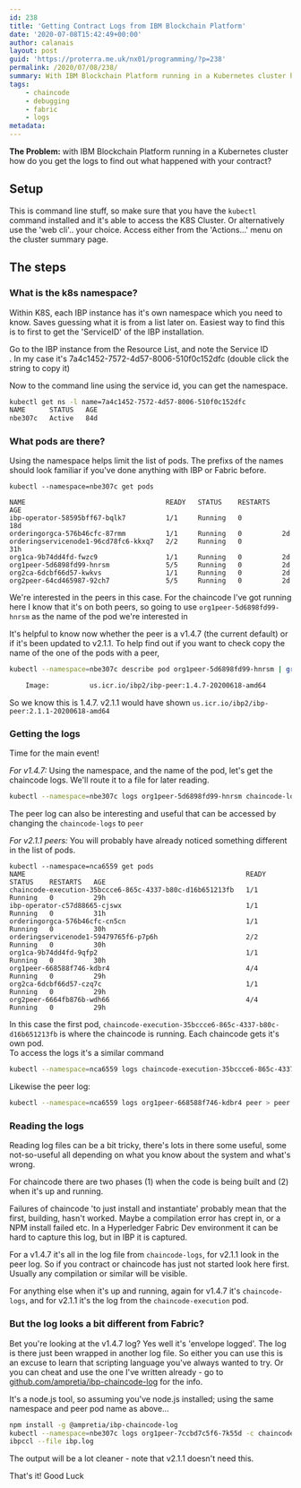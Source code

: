 ```yaml
---
id: 238
title: 'Getting Contract Logs from IBM Blockchain Platform'
date: '2020-07-08T15:42:49+00:00'
author: calanais
layout: post
guid: 'https://proterra.me.uk/nx01/programming/?p=238'
permalink: /2020/07/08/238/
summary: With IBM Blockchain Platform running in a Kubernetes cluster how do you get the logs to find out what happened with your contract?
tags:
    - chaincode
    - debugging
    - fabric
    - logs
metadata: 
---
```


**The Problem:** with IBM Blockchain Platform running in a Kubernetes cluster how do you get the logs to find out what happened with your contract?

## Setup

This is command line stuff, so make sure that you have the `kubectl` command installed and it's able to access the K8S Cluster. Or alternatively use the 'web cli'.. your choice. Access either from the 'Actions...' menu on the cluster summary page.

## The steps

### What is the k8s namespace?

Within K8S, each IBP instance has it's own namespace which you need to know. Saves guessing what it is from a list later on. Easiest way to find this is to first to get the 'ServiceID' of the IBP installation.

Go to the IBP instance from the Resource List, and note the Service ID  
. In my case it's 7a4c1452-7572-4d57-8006-510f0c152dfc (double click the string to copy it)

Now to the command line using the service id, you can get the namespace.

```bash
kubectl get ns -l name=7a4c1452-7572-4d57-8006-510f0c152dfc
NAME      STATUS   AGE
nbe307c   Active   84d

```

### What pods are there?

Using the namespace helps limit the list of pods. The prefixs of the names should look familiar if you've done anything with IBP or Fabric before.

```
kubectl --namespace=nbe307c get pods                             

NAME                                   READY   STATUS    RESTARTS   AGE
ibp-operator-58595bff67-bqlk7          1/1     Running   0          18d
orderingorgca-576b46cfc-87rmm          1/1     Running   0          2d
orderingservicenode1-96cd78fc6-kkxq7   2/2     Running   0          31h
org1ca-9b74dd4fd-fwzc9                 1/1     Running   0          2d
org1peer-5d6898fd99-hnrsm              5/5     Running   0          2d
org2ca-6dcbf66d57-kwkvs                1/1     Running   0          2d
org2peer-64cd465987-92ch7              5/5     Running   0          2d

```

We're interested in the peers in this case. For the chaincode I've got running here I know that it's on both peers, so going to use `org1peer-5d6898fd99-hnrsm` as the name of the pod we're interested in

It's helpful to know now whether the peer is a v1.4.7 (the current default) or if it's been updated to v2.1.1. To help find out if you want to check copy the name of the one of the pods with a peer,

```bash
kubectl --namespace=nbe307c describe pod org1peer-5d6898fd99-hnrsm | grep ibp-peer

    Image:          us.icr.io/ibp2/ibp-peer:1.4.7-20200618-amd64

```

So we know this is 1.4.7. v2.1.1 would have shown `us.icr.io/ibp2/ibp-peer:2.1.1-20200618-amd64`

### Getting the logs

Time for the main event!

*For v1.4.7:* Using the namespace, and the name of the pod, let's get the chaincode logs. We'll route it to a file for later reading.

```bash
kubectl --namespace=nbe307c logs org1peer-5d6898fd99-hnrsm chaincode-logs > ibp.log

```

The peer log can also be interesting and useful that can be accessed by changing the `chaincode-logs` to `peer`

*For v2.1.1 peers:* You will probably have already noticed something different in the list of pods.

```
kubectl --namespace=nca6559 get pods                                               
NAME                                                       READY   STATUS    RESTARTS   AGE
chaincode-execution-35bccce6-865c-4337-b80c-d16b651213fb   1/1     Running   0          29h
ibp-operator-c57d88665-cjswx                               1/1     Running   0          31h
orderingorgca-576b46cfc-cn5cn                              1/1     Running   0          30h
orderingservicenode1-59479765f6-p7p6h                      2/2     Running   0          30h
org1ca-9b74dd4fd-9qfp2                                     1/1     Running   0          30h
org1peer-668588f746-kdbr4                                  4/4     Running   0          29h
org2ca-6dcbf66d57-czq7c                                    1/1     Running   0          29h
org2peer-6664fb876b-wdh66                                  4/4     Running   0          29h

```

In this case the first pod, `chaincode-execution-35bccce6-865c-4337-b80c-d16b651213fb` is where the chaincode is running. Each chaincode gets it's own pod.  
To access the logs it's a similar command

```bash
kubectl --namespace=nca6559 logs chaincode-execution-35bccce6-865c-4337-b80c-d16b651213fb > ibp.log

```

Likewise the peer log:

```bash
kubectl --namespace=nca6559 logs org1peer-668588f746-kdbr4 peer > peer.log

```

### Reading the logs

Reading log files can be a bit tricky, there's lots in there some useful, some not-so-useful all depending on what you know about the system and what's wrong.

For chaincode there are two phases (1) when the code is being built and (2) when it's up and running.

Failures of chaincode 'to just install and instantiate' probably mean that the first, building, hasn't worked. Maybe a compilation error has crept in, or a NPM install failed etc. In a Hyperledger Fabric Dev environment it can be hard to capture this log, but in IBP it is captured.

For a v1.4.7 it's all in the log file from `chaincode-logs`, for v2.1.1 look in the peer log. So if you contract or chaincode has just not started look here first. Usually any compilation or similar will be visible.

For anything else when it's up and running, again for v1.4.7 it's `chaincode-logs`, and for v2.1.1 it's the log from the `chaincode-execution` pod.

### But the log looks a bit different from Fabric?

Bet you're looking at the v1.4.7 log? Yes well it's 'envelope logged'. The log is there just been wrapped in another log file. So either you can use this is an excuse to learn that scripting language you've always wanted to try. Or you can cheat and use the one I've written already - go to [github.com/ampretia/ibp-chaincode-log](https://github.com/ampretia/ibp-chaincode-log) for the info.

It's a node.js tool, so assuming you've node.js installed; using the same namespace and peer pod name as above...

```bash
npm install -g @ampretia/ibp-chaincode-log
kubectl --namespace=nbe307c logs org1peer-7ccbd7c5f6-7k55d -c chaincode-logs > ibp.log
ibpccl --file ibp.log 

```

The output will be a lot cleaner - note that v2.1.1 doesn't need this.

That's it! Good Luck